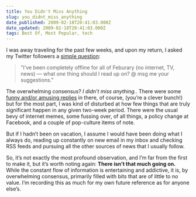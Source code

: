```yaml
---
title: You Didn't Miss Anything
slug: you_didnt_miss_anything
date_published: 2009-02-18T20:41:03.000Z
date_updated: 2009-02-18T20:41:03.000Z
tags: Best Of, Most Popular, tech
---
```


I was away traveling for the past few weeks, and upon my return, I asked my Twitter followers a [simple question](http://twitter.com/anildash/status/1216442267):

> "I’ve been completely offline for all of Feburary (no internet, TV, news) — what *one* thing should I read up on? @ msg me your suggestions."

The overwhelming consensus? *I didn’t miss anything.*. There were some [funny and/or amusing replies](http://search.twitter.com/search?max_id=1223876842&amp;page=1&amp;q=anildash) in there, of course, (you’re a clever bunch!) but for the most part, I was kind of disturbed at how few things that are truly significant happen in any given two-week period. There were the usual bevy of internet memes, some fussing over, of all things, a policy change at Facebook, and a couple of pop-culture items of note.

But if I hadn’t been on vacation, I assume I would have been doing what I always do, reading up constantly on new email in my inbox and checking RSS feeds and pursuing all the other sources of news that I usually follow.

So, it’s not exactly the most profound observation, and I’m far from the first to make it, but it’s worth noting again: **There isn’t that much going on.** While the constant flow of information is entertaining and addictive, it is, by overwhelming consensus, primarily filled with bits that are of little to no value. I’m recording this as much for my own future reference as for anyone else’s.
